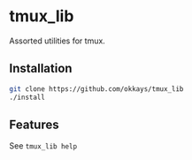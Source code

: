 # tmux_lib

Assorted utilities for tmux.

## Installation

```bash
git clone https://github.com/okkays/tmux_lib
./install
```

## Features

See `tmux_lib help`
